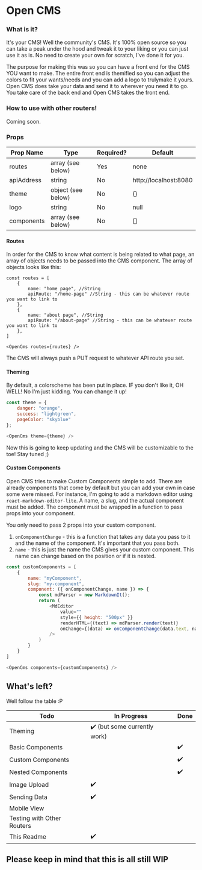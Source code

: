 # Open CMS

### What is it?

It's your CMS! Well the community's CMS. It's 100% open source so you can take a peak under the hood and tweak it to your liking or you can just use it as is. No need to create your own for scratch, I've done it for you.

The purpose for making this was so you can have a front end for the CMS YOU want to make. The entire front end is themified so you can adjust the colors to fit your wants/needs and you can add a logo to trulymake it yours. Open CMS does take your data and send it to wherever you need it to go. You take care of the back end and Open CMS takes the front end. 

### How to use with other routers!

Coming soon.


### Props

| Prop Name  | Type							  | Required? | Default							  |
|------------|--------------------|-----------|-----------------------|
|	routes		 | array (see below)	| Yes			  | none									|
| apiAddress | string						  | No				| http://localhost:8080 |
| theme			 | object (see below) | No        |	{}									  |
| logo			 | string						  | No        | null                  |
| components | array (see below)  | No			  | []                    |


#### Routes

In order for the CMS to know what content is being related to what page, an array of objects needs to be passed into the CMS component. The array of objects looks like this:

```JSX
const routes = [
	{
		name: "home page", //String
		apiRoute: "/home-page" //String - this can be whatever route you want to link to
	},
	{
		name: "about page", //String
		apiRoute: "/about-page" //String - this can be whatever route you want to link to
	},
]

<OpenCms routes={routes} />
```

The CMS will always push a PUT request to whatever API route you set.

#### Theming

By default, a colorscheme has been put in place. IF you don't like it, OH WELL! No I'm just kidding. You can change it up!

```javascript
const theme = {
	danger: "orange",
	success: "lightgreen",
	pageColor: "skyblue"
};

<OpenCms theme={theme} />
```

Now this is going to keep updating and the CMS will be customizable to the toe! Stay tuned ;)

#### Custom Components

Open CMS tries to make Custom Components simple to add. There are already components that come by default but you can add your own in case some were missed. For instance, I'm going to add a markdown editor using `react-markdown-editor-lite`. A name, a slug, and the actual component must be added. The component must be wrapped in a function to pass props into your component.

You only need to pass 2 props into your custom component. 
1. `onComponentChange` - this is a function that takes any data you pass to it and the name of the component. It's important that you pass both.
2. `name` - this is just the name the CMS gives your custom component. This name can change based on the position or if it is nested. 
```javascript
const customComponents = [
	{
		name: "myComponent",
		slug: "my-component",
		component: ({ onComponentChange, name }) => {
			const mdParser = new MarkdownIt();
			return (
				<MdEditor
					value=""
					style={{ height: "500px" }}
					renderHTML={(text) => mdParser.render(text)}
					onChange={(data) => onComponentChange(data.text, name)}
				/>
			)
		}
	}
]

<OpenCms components={customComponents} />
```

## What's left?

Well follow the table :P

| Todo								        | In Progress									| Done	|
|-----------------------------|-----------------------------|-------|
| Theming								      |	:heavy_check_mark: (but some currently work)	| 			|
| Basic Components						|															|	:heavy_check_mark:			|
| Custom Components						|															| :heavy_check_mark:			|
| Nested Components						|															| :heavy_check_mark:			|
| Image Upload								|	:heavy_check_mark:					|				|
| Sending Data								| :heavy_check_mark:					|				|
|	Mobile View									|															|				|
|	Testing with Other Routers	|															|				|
| This Readme									|	:heavy_check_mark:					|				|



## Please keep in mind that this is all still WIP




